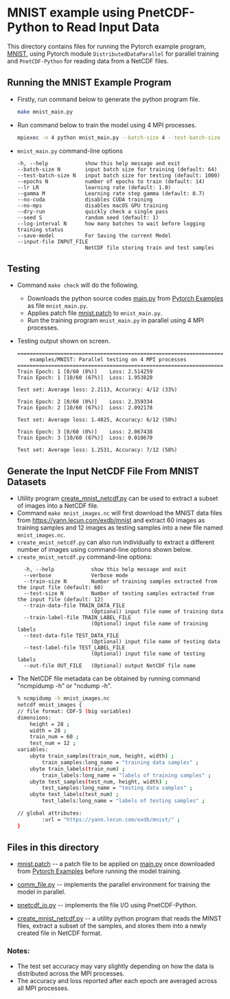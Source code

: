 # MNIST example using PnetCDF-Python to Read Input Data

This directory contains files for running the Pytorch example program,
[MNIST](https://github.com/pytorch/examples/tree/main/mnist),
using Pytorch module `DistributedDataParallel` for parallel training and
`PnetCDF-Python` for reading data from a NetCDF files.

## Running the MNIST Example Program

* Firstly, run command below to generate the python program file.
  ```sh
  make mnist_main.py
  ```
* Run command below to train the model using 4 MPI processes.
  ```sh
  mpiexec -n 4 python mnist_main.py --batch-size 4 --test-batch-size 2 --epochs 3 --input-file mnist_images.nc
  ```

* `mnist_main.py` command-line options
  ```
  -h, --help            show this help message and exit
  --batch-size N        input batch size for training (default: 64)
  --test-batch-size N   input batch size for testing (default: 1000)
  --epochs N            number of epochs to train (default: 14)
  --lr LR               learning rate (default: 1.0)
  --gamma M             Learning rate step gamma (default: 0.7)
  --no-cuda             disables CUDA training
  --no-mps              disables macOS GPU training
  --dry-run             quickly check a single pass
  --seed S              random seed (default: 1)
  --log-interval N      how many batches to wait before logging training status
  --save-model          For Saving the current Model
  --input-file INPUT_FILE
                        NetCDF file storing train and test samples
  ```

## Testing
* Command `make check` will do the following.
  + Downloads the python source codes
    [main.py](https://github.com/pytorch/examples/blob/main/mnist/main.py)
    from [Pytorch Examples](https://github.com/pytorch/examples) as file
    `mnist_main.py`.
  + Applies patch file [mnist.patch](./mnist.patch) to `mnist_main.py`.
  + Run the training program `mnist_main.py` in parallel using 4 MPI processes.

* Testing output shown on screen.
  ```
  =====================================================================
      examples/MNIST: Parallel testing on 4 MPI processes
  ======================================================================
  Train Epoch: 1 [0/60 (0%)]	Loss: 2.514259
  Train Epoch: 1 [10/60 (67%)]	Loss: 1.953820

  Test set: Average loss: 2.2113, Accuracy: 4/12 (33%)

  Train Epoch: 2 [0/60 (0%)]	Loss: 2.359334
  Train Epoch: 2 [10/60 (67%)]	Loss: 2.092178

  Test set: Average loss: 1.4825, Accuracy: 6/12 (50%)

  Train Epoch: 3 [0/60 (0%)]	Loss: 2.067438
  Train Epoch: 3 [10/60 (67%)]	Loss: 0.010670

  Test set: Average loss: 1.2531, Accuracy: 7/12 (58%)
  ```

## Generate the Input NetCDF File From MNIST Datasets
* Utility program [create_mnist_netcdf.py](./create_mnist_netcdf.py)
  can be used to extract a subset of images into a NetCDF file.
* Command `make mnist_images.nc` will first download the MNIST data files from
  https://yann.lecun.com/exdb/mnist and extract 60 images as training samples
  and 12 images as testing samples into a new file named `mnist_images.nc`.
* `create_mnist_netcdf.py` can also run individually to extract a different
  number of images using command-line options shown below.
* `create_mnist_netcdf.py` command-line options:
  ```
    -h, --help            show this help message and exit
    --verbose             Verbose mode
    --train-size N        Number of training samples extracted from the input file (default: 60)
    --test-size N         Number of testing samples extracted from the input file (default: 12)
    --train-data-file TRAIN_DATA_FILE
                          (Optional) input file name of training data
    --train-label-file TRAIN_LABEL_FILE
                          (Optional) input file name of training labels
    --test-data-file TEST_DATA_FILE
                          (Optional) input file name of testing data
    --test-label-file TEST_LABEL_FILE
                          (Optional) input file name of testing labels
    --out-file OUT_FILE   (Optional) output NetCDF file name
  ```
* The NetCDF file metadata can be obtained by running command "ncmpidump -h" or
  "ncdump -h".
  ```sh
  % ncmpidump -h mnist_images.nc
  netcdf mnist_images {
  // file format: CDF-5 (big variables)
  dimensions:
	  height = 28 ;
	  width = 28 ;
	  train_num = 60 ;
	  test_num = 12 ;
  variables:
	  ubyte train_samples(train_num, height, width) ;
		  train_samples:long_name = "training data samples" ;
	  ubyte train_labels(train_num) ;
		  train_labels:long_name = "labels of training samples" ;
	  ubyte test_samples(test_num, height, width) ;
		  test_samples:long_name = "testing data samples" ;
	  ubyte test_labels(test_num) ;
		  test_labels:long_name = "labels of testing samples" ;

  // global attributes:
		  :url = "https://yann.lecun.com/exdb/mnist/" ;
  }
  ```

## Files in this directory
* [mnist.patch](./mnist.patch) --
  a patch file to be applied on
  [main.py](https://github.com/pytorch/examples/blob/main/mnist/main.py)
  once downloaded from [Pytorch Examples](https://github.com/pytorch/examples)
  before running the model training.

* [comm_file.py](./comm_file.py) --
  implements the parallel environment for training the model in parallel.

* [pnetcdf_io.py](./pnetcdf_io.py) --
  implements the file I/O using PnetCDF-Python.

* [create_mnist_netcdf.py](./create_mnist_netcdf.py) --
  a utility python program that reads the MINST files, extract a subset of the
  samples, and stores them into a newly created file in NetCDF format.

### Notes:
- The test set accuracy may vary slightly depending on how the data is distributed across the MPI processes.
- The accuracy and loss reported after each epoch are averaged across all MPI processes.

